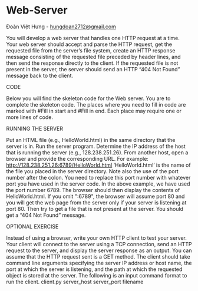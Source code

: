 # Web-Server

Đoàn Việt Hưng - hungdoan2712@gmail.com


You will develop a web server that handles one HTTP request at a time. Your web server should accept
and parse the HTTP request, get the requested file from the server’s file system, create an HTTP response
message consisting of the requested file preceded by header lines, and then send the response directly to
the client. If the requested file is not present in the server, the server should send an HTTP “404 Not
Found” message back to the client.

CODE

Below you will find the skeleton code for the Web server. You are to complete the skeleton code. The
places where you need to fill in code are marked with #Fill in start and #Fill in end. Each place
may require one or more lines of code.

RUNNING THE SERVER 

Put an HTML file (e.g., HelloWorld.html) in the same directory that the server is in. Run the server
program. Determine the IP address of the host that is running the server (e.g., 128.238.251.26). From
another host, open a browser and provide the corresponding URL. For example:
http://128.238.251.26:6789/HelloWorld.html
‘HelloWorld.html’ is the name of the file you placed in the server directory. Note also the use of the port
number after the colon. You need to replace this port number with whatever port you have used in the
server code. In the above example, we have used the port number 6789. The browser should then display
the contents of HelloWorld.html. If you omit ":6789", the browser will assume port 80 and you will get
the web page from the server only if your server is listening at port 80.
Then try to get a file that is not present at the server. You should get a “404 Not Found” message. 

OPTIONAL EXERCISE

Instead of using a browser, write your own HTTP client to test your server. Your client will connect
to the server using a TCP connection, send an HTTP request to the server, and display the server
response as an output. You can assume that the HTTP request sent is a GET method.
The client should take command line arguments specifying the server IP address or host name, the
port at which the server is listening, and the path at which the requested object is stored at the server.
The following is an input command format to run the client.
               client.py server_host server_port filename
